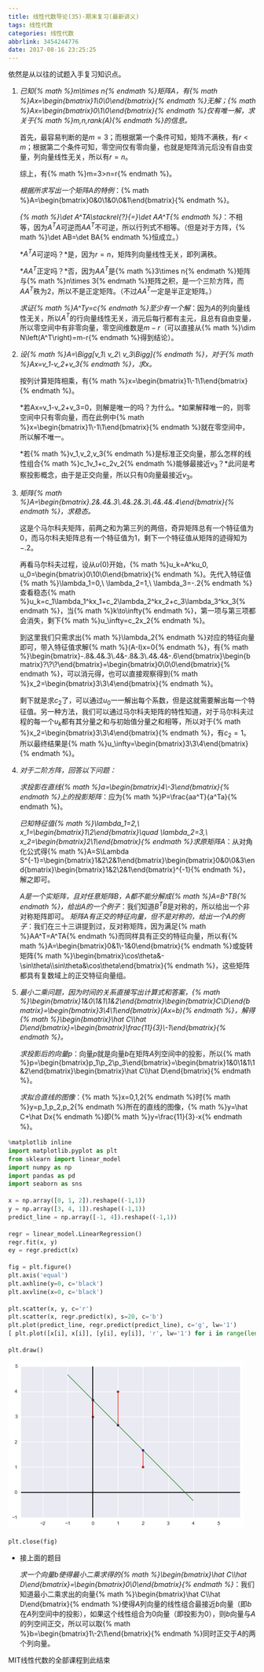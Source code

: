 ```yaml
---
title: 线性代数导论(35)-期末复习(最新讲义)
tags: 线性代数
categories: 线性代数
abbrlink: 3454244776
date: 2017-08-16 23:25:25
---
```


<!-- toc -->
<!-- more -->

依然是从以往的试题入手复习知识点。

1. *已知{% math %}m\times n{% endmath %}矩阵$A$，有{% math %}Ax=\begin{bmatrix}1\\0\\0\end{bmatrix}{% endmath %}无解；{% math %}Ax=\begin{bmatrix}0\\1\\0\end{bmatrix}{% endmath %}仅有唯一解，求关于{% math %}m,n,rank(A){% endmath %}的信息。*

    首先，最容易判断的是$m=3$；而根据第一个条件可知，矩阵不满秩，有$r<m$；根据第二个条件可知，零空间仅有零向量，也就是矩阵消元后没有自由变量，列向量线性无关，所以有$r=n$。
     
    综上，有{% math %}m=3>n=r{% endmath %}。
     
    *根据所求写出一个矩阵$A$的特例*：{% math %}A=\begin{bmatrix}0&0\\1&0\\0&1\end{bmatrix}{% endmath %}。
     
    *{% math %}\det A^TA\stackrel{?}{=}\det AA^T{% endmath %}*：不相等，因为$A^TA$可逆而$AA^T$不可逆，所以行列式不相等。（但是对于方阵，{% math %}\det AB=\det BA{% endmath %}恒成立。）
     
    *$A^TA$可逆吗？*是，因为$r=n$，矩阵列向量线性无关，即列满秩。
     
    *$AA^T$正定吗？*否，因为$AA^T$是{% math %}3\times n{% endmath %}矩阵与{% math %}n\times 3{% endmath %}矩阵之积，是一个三阶方阵，而$AA^T$秩为$2$，所以不是正定矩阵。（不过$AA^T$一定是半正定矩阵。）
     
    *求证{% math %}A^Ty=c{% endmath %}至少有一个解*：因为$A$的列向量线性无关，所以$A^T$的行向量线性无关，消元后每行都有主元，且总有自由变量，所以零空间中有非零向量，零空间维数是$m-r$（可以直接从{% math %}\dim N\left(A^T\right)=m-r{% endmath %}得到结论）。

2. *设{% math %}A=\Bigg[v_1\ v_2\ v_3\Bigg]{% endmath %}，对于{% math %}Ax=v_1-v_2+v_3{% endmath %}，求$x$。*
    
    按列计算矩阵相乘，有{% math %}x=\begin{bmatrix}1\\-1\\1\end{bmatrix}{% endmath %}。
    
    *若Ax=v_1-v_2+v_3=0，则解是唯一的吗？为什么。*如果解释唯一的，则零空间中只有零向量，而在此例中{% math %}x=\begin{bmatrix}1\\-1\\1\end{bmatrix}{% endmath %}就在零空间中，所以解不唯一。
    
    *若{% math %}v_1,v_2,v_3{% endmath %}是标准正交向量，那么怎样的线性组合{% math %}c_1v_1+c_2v_2{% endmath %}能够最接近$v_3$？*此问是考察投影概念，由于是正交向量，所以只有$0$向量最接近$v_3$。
    
3. *矩阵{% math %}A=\begin{bmatrix}.2&.4&.3\\.4&.2&.3\\.4&.4&.4\end{bmatrix}{% endmath %}，求稳态。*

    这是个马尔科夫矩阵，前两之和为第三列的两倍，奇异矩阵总有一个特征值为$0$，而马尔科夫矩阵总有一个特征值为$1$，剩下一个特征值从矩阵的迹得知为$-.2$。
    
    再看马尔科夫过程，设从$u(0)$开始，{% math %}u_k=A^ku_0, u_0=\begin{bmatrix}0\\10\\0\end{bmatrix}{% endmath %}。先代入特征值{% math %}\lambda_1=0,\ \lambda_2=1,\ \lambda_3=-.2{% endmath %}查看稳态{% math %}u_k=c_1\lambda_1^kx_1+c_2\lambda_2^kx_2+c_3\lambda_3^kx_3{% endmath %}，当{% math %}k\to\infty{% endmath %}，第一项与第三项都会消失，剩下{% math %}u_\infty=c_2x_2{% endmath %}。
    
    到这里我们只需求出{% math %}\lambda_2{% endmath %}对应的特征向量即可，带入特征值求解{% math %}(A-I)x=0{% endmath %}，有{% math %}\begin{bmatrix}-.8&.4&.3\\.4&-.8&.3\\.4&.4&-.6\end{bmatrix}\begin{bmatrix}?\\?\\?\end{bmatrix}=\begin{bmatrix}0\\0\\0\end{bmatrix}{% endmath %}，可以消元得，也可以直接观察得到{% math %}x_2=\begin{bmatrix}3\\3\\4\end{bmatrix}{% endmath %}。
    
    剩下就是求$c_2$了，可以通过$u_0$一一解出每个系数，但是这就需要解出每一个特征值。另一种方法，我们可以通过马尔科夫矩阵的特性知道，对于马尔科夫过程的每一个$u_k$都有其分量之和与初始值分量之和相等，所以对于{% math %}x_2=\begin{bmatrix}3\\3\\4\end{bmatrix}{% endmath %}，有$c_2=1$。所以最终结果是{% math %}u_\infty=\begin{bmatrix}3\\3\\4\end{bmatrix}{% endmath %}。

4. *对于二阶方阵，回答以下问题：*
    
    *求投影在直线{% math %}a=\begin{bmatrix}4\\-3\end{bmatrix}{% endmath %}上的投影矩阵*：应为{% math %}P=\frac{aa^T}{a^Ta}{% endmath %}。
    
    *已知特征值{% math %}\lambda_1=2,\ x_1=\begin{bmatrix}1\\2\end{bmatrix}\quad \lambda_2=3,\ x_2=\begin{bmatrix}2\\1\end{bmatrix}{% endmath %}求原矩阵$A$*：从对角化公式得{% math %}A=S\Lambda S^{-1}=\begin{bmatrix}1&2\\2&1\end{bmatrix}\begin{bmatrix}0&0\\0&3\end{bmatrix}\begin{bmatrix}1&2\\2&1\end{bmatrix}^{-1}{% endmath %}，解之即可。
    
    *$A$是一个实矩阵，且对任意矩阵$B$，$A$都不能分解成{% math %}A=B^TB{% endmath %}，给出$A$的一个例子*：我们知道$B^TB$是对称的，所以给出一个非对称矩阵即可。
    *矩阵$A$有正交的特征向量，但不是对称的，给出一个$A$的例子*：我们在三十三讲提到过，反对称矩阵，因为满足{% math %}AA^T=A^TA{% endmath %}而同样具有正交的特征向量，所以有{% math %}A=\begin{bmatrix}0&1\\-1&0\end{bmatrix}{% endmath %}或旋转矩阵{% math %}\begin{bmatrix}\cos\theta&-\sin\theta\\\sin\theta&\cos\theta\end{bmatrix}{% endmath %}，这些矩阵都具有复数域上的正交特征向量组。
    
5. *最小二乘问题，因为时间的关系直接写出计算式和答案，{% math %}\begin{bmatrix}1&0\\1&1\\1&2\end{bmatrix}\begin{bmatrix}C\\D\end{bmatrix}=\begin{bmatrix}3\\4\\1\end{bmatrix}(Ax=b){% endmath %}，解得{% math %}\begin{bmatrix}\hat C\\\hat D\end{bmatrix}=\begin{bmatrix}\frac{11}{3}\\-1\end{bmatrix}{% endmath %}。*

    *求投影后的向量$p$*：向量$p$就是向量$b$在矩阵$A$列空间中的投影，所以{% math %}p=\begin{bmatrix}p_1\\p_2\\p_3\end{bmatrix}=\begin{bmatrix}1&0\\1&1\\1&2\end{bmatrix}\begin{bmatrix}\hat C\\\hat D\end{bmatrix}{% endmath %}。
    
    *求拟合直线的图像*：{% math %}x=0,1,2{% endmath %}时{% math %}y=p_1,p_2,p_2{% endmath %}所在的直线的图像，{% math %}y=\hat C+\hat Dx{% endmath %}即{% math %}y=\frac{11}{3}-x{% endmath %}。


```python
%matplotlib inline
import matplotlib.pyplot as plt
from sklearn import linear_model
import numpy as np
import pandas as pd
import seaborn as sns

x = np.array([0, 1, 2]).reshape((-1,1))
y = np.array([3, 4, 1]).reshape((-1,1))
predict_line = np.array([-1, 4]).reshape((-1,1))

regr = linear_model.LinearRegression()
regr.fit(x, y)
ey = regr.predict(x)

fig = plt.figure()
plt.axis('equal')
plt.axhline(y=0, c='black')
plt.axvline(x=0, c='black')

plt.scatter(x, y, c='r')
plt.scatter(x, regr.predict(x), s=20, c='b')
plt.plot(predict_line, regr.predict(predict_line), c='g', lw='1')
[ plt.plot([x[i], x[i]], [y[i], ey[i]], 'r', lw='1') for i in range(len(x))]

plt.draw()
```


![png](3454244776_chapter35_1_0.png)



```python
plt.close(fig)
```

* 接上面的题目

    *求一个向量$b$使得最小二乘求得的{% math %}\begin{bmatrix}\hat C\\\hat D\end{bmatrix}=\begin{bmatrix}0\\0\end{bmatrix}{% endmath %}*：我们知道最小二乘求出的向量{% math %}\begin{bmatrix}\hat C\\\hat D\end{bmatrix}{% endmath %}使得$A$列向量的线性组合最接近$b$向量（即$b$在$A$列空间中的投影），如果这个线性组合为$0$向量（即投影为$0$），则$b$向量与$A$的列空间正交，所以可以取{% math %}b=\begin{bmatrix}1\\-2\\1\end{bmatrix}{% endmath %}同时正交于$A$的两个列向量。

MIT线性代数的全部课程到此结束

